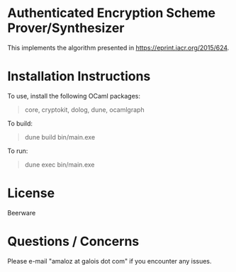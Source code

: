 Authenticated Encryption Scheme Prover/Synthesizer
==================================================

This implements the algorithm presented in <https://eprint.iacr.org/2015/624>.

# Installation Instructions

To use, install the following OCaml packages:

> core, cryptokit, dolog, dune, ocamlgraph

To build:

> dune build bin/main.exe

To run:

> dune exec bin/main.exe

# License

Beerware

# Questions / Concerns

Please e-mail "amaloz at galois dot com" if you encounter any issues.
